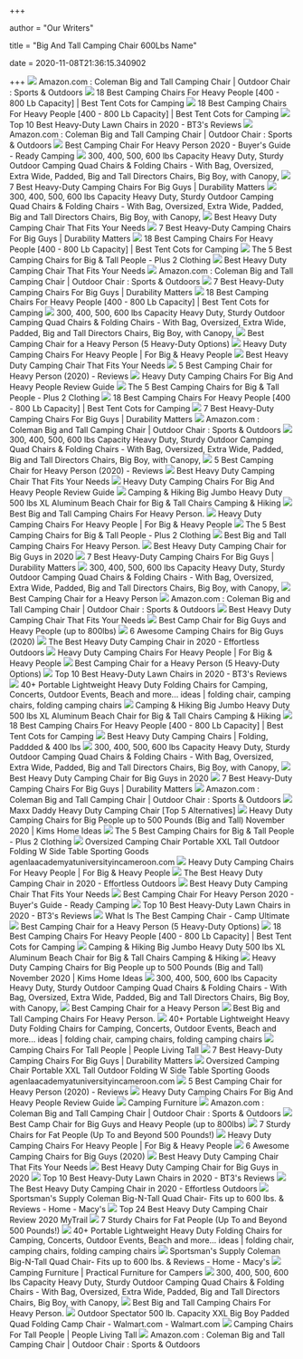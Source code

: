 +++
        
author = "Our Writers"
        
title = "Big And Tall Camping Chair 600Lbs Name"
        
date = 2020-11-08T21:36:15.340902
        
+++
[ ![](https://images-na.ssl-images-amazon.com/images/I/7154OYxTqML._AC_SL1500_.jpg)](https://images-na.ssl-images-amazon.com/images/I/7154OYxTqML._AC_SL1500_.jpg) Amazon.com : Coleman Big and Tall Camping Chair | Outdoor Chair : Sports &  Outdoors
[ ![](https://besttentcotsforcamping.com/wp-content/uploads/2020/10/Coastrail-Outdoor-Camping-Chair-with-Lumbar-Back-Support-front.jpg)](https://besttentcotsforcamping.com/wp-content/uploads/2020/10/Coastrail-Outdoor-Camping-Chair-with-Lumbar-Back-Support-front.jpg) 18 Best Camping Chairs For Heavy People [400 - 800 Lb Capacity] | Best Tent  Cots for Camping
[ ![](https://besttentcotsforcamping.com/wp-content/uploads/2020/05/Guide-Gear-Oversized-King-Camp-Chair-Review-front-view-e1589137710802.jpg)](https://besttentcotsforcamping.com/wp-content/uploads/2020/05/Guide-Gear-Oversized-King-Camp-Chair-Review-front-view-e1589137710802.jpg) 18 Best Camping Chairs For Heavy People [400 - 800 Lb Capacity] | Best Tent  Cots for Camping
[ ![](https://m.media-amazon.com/images/I/51T-yn-Pf-L.jpg)](https://m.media-amazon.com/images/I/51T-yn-Pf-L.jpg) Top 10 Best Heavy-Duty Lawn Chairs in 2020 - BT3's Reviews
[ ![](https://images-na.ssl-images-amazon.com/images/I/410Ln3GvsKL._AC_UL320_SR274,320_.jpg)](https://images-na.ssl-images-amazon.com/images/I/410Ln3GvsKL._AC_UL320_SR274,320_.jpg) Amazon.com : Coleman Big and Tall Camping Chair | Outdoor Chair : Sports &  Outdoors
[ ![](https://readycamping.com/wp-content/uploads/2020/08/best-camping-chair-for-heavy-person-810x424.jpg)](https://readycamping.com/wp-content/uploads/2020/08/best-camping-chair-for-heavy-person-810x424.jpg) Best Camping Chair For Heavy Person 2020 - Buyer's Guide - Ready Camping
[ ![](http://www.portablegeneratorsolutions.com/camping-comforts/Images/ALPS-Mountaineering-Portable-Heavy-Duty-Folding-Outdoor-Chair-800-lb-capacity.jpg)](http://www.portablegeneratorsolutions.com/camping-comforts/Images/ALPS-Mountaineering-Portable-Heavy-Duty-Folding-Outdoor-Chair-800-lb-capacity.jpg) 300, 400, 500, 600 lbs Capacity Heavy Duty, Sturdy Outdoor Camping Quad  Chairs & Folding Chairs - With Bag, Oversized, Extra Wide, Padded, Big and  Tall Directors Chairs, Big Boy, with Canopy,
[ ![](https://durabilitymatters.com/wp-content/uploads/2020/06/gear-guide-camping-chair-product-image.jpg)](https://durabilitymatters.com/wp-content/uploads/2020/06/gear-guide-camping-chair-product-image.jpg) 7 Best Heavy-Duty Camping Chairs For Big Guys | Durability Matters
[ ![](http://www.portablegeneratorsolutions.com/camping-comforts/Images/Oversize-Heavy-Duty-Folding-Camping-Chair-with-Canopy-t.jpg)](http://www.portablegeneratorsolutions.com/camping-comforts/Images/Oversize-Heavy-Duty-Folding-Camping-Chair-with-Canopy-t.jpg) 300, 400, 500, 600 lbs Capacity Heavy Duty, Sturdy Outdoor Camping Quad  Chairs & Folding Chairs - With Bag, Oversized, Extra Wide, Padded, Big and  Tall Directors Chairs, Big Boy, with Canopy,
[ ![](https://deepbluemountain.com/wp-content/uploads/2019/11/Oniva-Big-Bear-XXL-Camp-Chair.jpg)](https://deepbluemountain.com/wp-content/uploads/2019/11/Oniva-Big-Bear-XXL-Camp-Chair.jpg) Best Heavy Duty Camping Chair That Fits Your Needs
[ ![](https://durabilitymatters.com/wp-content/uploads/2020/06/ALPS-Mountaineering-King-Kong-Chair-product-image.jpg)](https://durabilitymatters.com/wp-content/uploads/2020/06/ALPS-Mountaineering-King-Kong-Chair-product-image.jpg) 7 Best Heavy-Duty Camping Chairs For Big Guys | Durability Matters
[ ![](https://besttentcotsforcamping.com/wp-content/uploads/2019/03/Guide-Gear-Oversized-Rocking-Camp-Chair.jpg)](https://besttentcotsforcamping.com/wp-content/uploads/2019/03/Guide-Gear-Oversized-Rocking-Camp-Chair.jpg) 18 Best Camping Chairs For Heavy People [400 - 800 Lb Capacity] | Best Tent  Cots for Camping
[ ![](https://plus2clothing.com/wp-content/uploads/2020/02/CC2.jpg)](https://plus2clothing.com/wp-content/uploads/2020/02/CC2.jpg) The 5 Best Camping Chairs for Big & Tall People - Plus 2 Clothing
[ ![](https://deepbluemountain.com/wp-content/uploads/2019/11/Guide-Gear-Oversized-Club-Camp-Chair.jpg)](https://deepbluemountain.com/wp-content/uploads/2019/11/Guide-Gear-Oversized-Club-Camp-Chair.jpg) Best Heavy Duty Camping Chair That Fits Your Needs
[ ![](https://images-na.ssl-images-amazon.com/images/I/71%2BGVPvTSxL._AC_SX679_.jpg)](https://images-na.ssl-images-amazon.com/images/I/71%2BGVPvTSxL._AC_SX679_.jpg) Amazon.com : Coleman Big and Tall Camping Chair | Outdoor Chair : Sports &  Outdoors
[ ![](https://durabilitymatters.com/wp-content/uploads/2020/06/mossy-oak-camping-chair-product-image.jpg)](https://durabilitymatters.com/wp-content/uploads/2020/06/mossy-oak-camping-chair-product-image.jpg) 7 Best Heavy-Duty Camping Chairs For Big Guys | Durability Matters
[ ![](https://besttentcotsforcamping.com/wp-content/uploads/2020/08/ALPHA-CAMP-Oversized-Camping-Folding-Chair-Review-e1596287713539.jpg)](https://besttentcotsforcamping.com/wp-content/uploads/2020/08/ALPHA-CAMP-Oversized-Camping-Folding-Chair-Review-e1596287713539.jpg) 18 Best Camping Chairs For Heavy People [400 - 800 Lb Capacity] | Best Tent  Cots for Camping
[ ![](http://www.portablegeneratorsolutions.com/camping-comforts/Images/STRONGBACK-Elite-Heavy-Duty-Folding-Camp-Chair-t.jpg)](http://www.portablegeneratorsolutions.com/camping-comforts/Images/STRONGBACK-Elite-Heavy-Duty-Folding-Camp-Chair-t.jpg) 300, 400, 500, 600 lbs Capacity Heavy Duty, Sturdy Outdoor Camping Quad  Chairs & Folding Chairs - With Bag, Oversized, Extra Wide, Padded, Big and  Tall Directors Chairs, Big Boy, with Canopy,
[ ![](https://weekendrvadventures.com/wp-content/uploads/2018/05/eureka-curvy-chair-side-table.jpg)](https://weekendrvadventures.com/wp-content/uploads/2018/05/eureka-curvy-chair-side-table.jpg) Best Camping Chair for a Heavy Person (5 Heavy-Duty Options)
[ ![](https://images-na.ssl-images-amazon.com/images/I/81VXmjkxP8L._AC_SL1500_.jpg)](https://images-na.ssl-images-amazon.com/images/I/81VXmjkxP8L._AC_SL1500_.jpg) Heavy Duty Camping Chairs For Heavy People | For Big & Heavy People
[ ![](https://deepbluemountain.com/wp-content/uploads/2019/11/Browning-Camping-Kodiak-Chair.jpg)](https://deepbluemountain.com/wp-content/uploads/2019/11/Browning-Camping-Kodiak-Chair.jpg) Best Heavy Duty Camping Chair That Fits Your Needs
[ ![](https://m.media-amazon.com/images/I/417avCT5UZL.jpg)](https://m.media-amazon.com/images/I/417avCT5UZL.jpg) 5 Best Camping Chair for Heavy Person (2020) - Reviews
[ ![](http://www.extralargeliving.com/wp-content/uploads/2019/10/415wdzO7-L-300x300.jpg)](http://www.extralargeliving.com/wp-content/uploads/2019/10/415wdzO7-L-300x300.jpg) Heavy Duty Camping Chairs For Big And Heavy People Review Guide
[ ![](https://plus2clothing.com/wp-content/uploads/2020/02/CC3.jpg)](https://plus2clothing.com/wp-content/uploads/2020/02/CC3.jpg) The 5 Best Camping Chairs for Big & Tall People - Plus 2 Clothing
[ ![](https://besttentcotsforcamping.com/wp-content/uploads/2020/05/Pacific-Pass-Camping-Chair-front-view.jpg)](https://besttentcotsforcamping.com/wp-content/uploads/2020/05/Pacific-Pass-Camping-Chair-front-view.jpg) 18 Best Camping Chairs For Heavy People [400 - 800 Lb Capacity] | Best Tent  Cots for Camping
[ ![](https://durabilitymatters.com/wp-content/uploads/2020/06/kijaro-camping-chair-product-image.jpg)](https://durabilitymatters.com/wp-content/uploads/2020/06/kijaro-camping-chair-product-image.jpg) 7 Best Heavy-Duty Camping Chairs For Big Guys | Durability Matters
[ ![](https://images-na.ssl-images-amazon.com/images/I/91cb45m7N%2BL._AC_UL320_SR316,320_.jpg)](https://images-na.ssl-images-amazon.com/images/I/91cb45m7N%2BL._AC_UL320_SR316,320_.jpg) Amazon.com : Coleman Big and Tall Camping Chair | Outdoor Chair : Sports &  Outdoors
[ ![](http://www.portablegeneratorsolutions.com/camping-comforts/Images/KingCamp-Lumbar-Support-Lightweight-Camping-Chair-t.jpg)](http://www.portablegeneratorsolutions.com/camping-comforts/Images/KingCamp-Lumbar-Support-Lightweight-Camping-Chair-t.jpg) 300, 400, 500, 600 lbs Capacity Heavy Duty, Sturdy Outdoor Camping Quad  Chairs & Folding Chairs - With Bag, Oversized, Extra Wide, Padded, Big and  Tall Directors Chairs, Big Boy, with Canopy,
[ ![](https://chairnova.com/wp-content/uploads/2020/09/Best-Camping-Chair-for-Heavy-Person-featured-Image-768x314-1.jpg)](https://chairnova.com/wp-content/uploads/2020/09/Best-Camping-Chair-for-Heavy-Person-featured-Image-768x314-1.jpg) 5 Best Camping Chair for Heavy Person (2020) - Reviews
[ ![](https://deepbluemountain.com/wp-content/uploads/2019/11/Ozark-Trail-500-lb-Capacity-XXL-Director-Chair.jpg)](https://deepbluemountain.com/wp-content/uploads/2019/11/Ozark-Trail-500-lb-Capacity-XXL-Director-Chair.jpg) Best Heavy Duty Camping Chair That Fits Your Needs
[ ![](http://www.extralargeliving.com/wp-content/uploads/2019/10/41dTtW3jw9L-300x300.jpg)](http://www.extralargeliving.com/wp-content/uploads/2019/10/41dTtW3jw9L-300x300.jpg) Heavy Duty Camping Chairs For Big And Heavy People Review Guide
[ ![](https://d3d71ba2asa5oz.cloudfront.net/12028040/images/wcp940_1.jpg)](https://d3d71ba2asa5oz.cloudfront.net/12028040/images/wcp940_1.jpg) Camping & Hiking Big Jumbo Heavy Duty 500 lbs XL Aluminum Beach Chair for  Big & Tall Chairs Camping & Hiking
[ ![](https://plussizezeal.com/wp-content/uploads/2020/03/Big-And-Tall-Camping-Chairs..jpg)](https://plussizezeal.com/wp-content/uploads/2020/03/Big-And-Tall-Camping-Chairs..jpg) Best Big and Tall Camping Chairs For Heavy Person.
[ ![](https://images-na.ssl-images-amazon.com/images/I/61IO%2BR3nAUL._AC_SL1183_.jpg)](https://images-na.ssl-images-amazon.com/images/I/61IO%2BR3nAUL._AC_SL1183_.jpg) Heavy Duty Camping Chairs For Heavy People | For Big & Heavy People
[ ![](https://plus2clothing.com/wp-content/uploads/2020/02/CC4.jpg)](https://plus2clothing.com/wp-content/uploads/2020/02/CC4.jpg) The 5 Best Camping Chairs for Big & Tall People - Plus 2 Clothing
[ ![](https://images-na.ssl-images-amazon.com/images/I/61NdmLYyWEL.jpg)](https://images-na.ssl-images-amazon.com/images/I/61NdmLYyWEL.jpg) Best Big and Tall Camping Chairs For Heavy Person.
[ ![](https://ws-na.amazon-adsystem.com/widgets/q?_encoding=UTF8&ASIN=B01M18RYXI&Format=_SL250_&ID=AsinImage&MarketPlace=US&ServiceVersion=20070822&WS=1&tag=chairshq-20)](https://ws-na.amazon-adsystem.com/widgets/q?_encoding=UTF8&ASIN=B01M18RYXI&Format=_SL250_&ID=AsinImage&MarketPlace=US&ServiceVersion=20070822&WS=1&tag=chairshq-20) Best Heavy Duty Camping Chair for Big Guys in 2020
[ ![](https://durabilitymatters.com/wp-content/uploads/2020/06/kingcamp-ergonomic-camping-chair-product-image.jpg)](https://durabilitymatters.com/wp-content/uploads/2020/06/kingcamp-ergonomic-camping-chair-product-image.jpg) 7 Best Heavy-Duty Camping Chairs For Big Guys | Durability Matters
[ ![](http://www.portablegeneratorsolutions.com/camping-comforts/Images/Oztent-King-Kokoda-Portable-Outdoor-Camp-Chair-t.jpg)](http://www.portablegeneratorsolutions.com/camping-comforts/Images/Oztent-King-Kokoda-Portable-Outdoor-Camp-Chair-t.jpg) 300, 400, 500, 600 lbs Capacity Heavy Duty, Sturdy Outdoor Camping Quad  Chairs & Folding Chairs - With Bag, Oversized, Extra Wide, Padded, Big and  Tall Directors Chairs, Big Boy, with Canopy,
[ ![](https://mywildearth.com/wp-content/uploads/2017/04/big-mans-camping-chair.jpg)](https://mywildearth.com/wp-content/uploads/2017/04/big-mans-camping-chair.jpg) Best Camping Chair for a Heavy Person
[ ![](https://images-na.ssl-images-amazon.com/images/I/71abubY16eL._AC_UL320_SR244,320_.jpg)](https://images-na.ssl-images-amazon.com/images/I/71abubY16eL._AC_UL320_SR244,320_.jpg) Amazon.com : Coleman Big and Tall Camping Chair | Outdoor Chair : Sports &  Outdoors
[ ![](https://deepbluemountain.com/wp-content/uploads/2019/11/Mossy-Oak-Heavy-Duty-Folding-Camping-Chair.jpg)](https://deepbluemountain.com/wp-content/uploads/2019/11/Mossy-Oak-Heavy-Duty-Folding-Camping-Chair.jpg) Best Heavy Duty Camping Chair That Fits Your Needs
[ ![](https://m.media-amazon.com/images/I/41txlpsFlxL.jpg)](https://m.media-amazon.com/images/I/41txlpsFlxL.jpg) Best Camp Chair for Big Guys and Heavy People (up to 800lbs)
[ ![](https://liveoncelivewild.com/wp-content/uploads/2016/07/two-guys-sitting-on-a-camping-chair.jpg)](https://liveoncelivewild.com/wp-content/uploads/2016/07/two-guys-sitting-on-a-camping-chair.jpg) 6 Awesome Camping Chairs for Big Guys (2020)
[ ![](https://ws-na.amazon-adsystem.com/widgets/q?_encoding=UTF8&ASIN=B004C0QGHK&Format=_SL250_&ID=AsinImage&MarketPlace=US&ServiceVersion=20070822&WS=1&tag=effortlesso0e-20&language=en_US)](https://ws-na.amazon-adsystem.com/widgets/q?_encoding=UTF8&ASIN=B004C0QGHK&Format=_SL250_&ID=AsinImage&MarketPlace=US&ServiceVersion=20070822&WS=1&tag=effortlesso0e-20&language=en_US) The Best Heavy Duty Camping Chair in 2020 - Effortless Outdoors
[ ![](https://ws-na.amazon-adsystem.com/widgets/q?_encoding=UTF8&ASIN=B076KNJ12D&Format=_SL250_&ID=AsinImage&MarketPlace=US&ServiceVersion=20070822&WS=1&tag=fobianhepe-20&language=en_US)](https://ws-na.amazon-adsystem.com/widgets/q?_encoding=UTF8&ASIN=B076KNJ12D&Format=_SL250_&ID=AsinImage&MarketPlace=US&ServiceVersion=20070822&WS=1&tag=fobianhepe-20&language=en_US) Heavy Duty Camping Chairs For Heavy People | For Big & Heavy People
[ ![](https://ws-na.amazon-adsystem.com/widgets/q?_encoding=UTF8&ASIN=B00HK01200&Format=_SL250_&ID=AsinImage&MarketPlace=US&ServiceVersion=20070822&WS=1&tag=week0f-20)](https://ws-na.amazon-adsystem.com/widgets/q?_encoding=UTF8&ASIN=B00HK01200&Format=_SL250_&ID=AsinImage&MarketPlace=US&ServiceVersion=20070822&WS=1&tag=week0f-20) Best Camping Chair for a Heavy Person (5 Heavy-Duty Options)
[ ![](https://bestop3.com/wp-content/uploads/2020/08/Coastrail-Outdoor-Oversized-Director-Chair-600lbs-28-Wide-XXL-Full-Back-Padded-Camp-Chair-with-Table-Storage-Heavy-Duty-for-Camping-Patio-Lawn-296x300.jpg)](https://bestop3.com/wp-content/uploads/2020/08/Coastrail-Outdoor-Oversized-Director-Chair-600lbs-28-Wide-XXL-Full-Back-Padded-Camp-Chair-with-Table-Storage-Heavy-Duty-for-Camping-Patio-Lawn-296x300.jpg) Top 10 Best Heavy-Duty Lawn Chairs in 2020 - BT3's Reviews
[ ![](https://i.pinimg.com/236x/c2/8b/ee/c28bee30b8b5f5cd576a31f0d56f53d5.jpg)](https://i.pinimg.com/236x/c2/8b/ee/c28bee30b8b5f5cd576a31f0d56f53d5.jpg) 40+ Portable Lightweight Heavy Duty Folding Chairs for Camping, Concerts,  Outdoor Events, Beach and more... ideas | folding chair, camping chairs, folding  camping chairs
[ ![](https://i5.walmartimages.com/asr/6395a155-22e5-4250-bea7-284b52c792b3_1.d848c5d6232d4e9c3d8379a061d80bee.jpeg)](https://i5.walmartimages.com/asr/6395a155-22e5-4250-bea7-284b52c792b3_1.d848c5d6232d4e9c3d8379a061d80bee.jpeg) Camping & Hiking Big Jumbo Heavy Duty 500 lbs XL Aluminum Beach Chair for  Big & Tall Chairs Camping & Hiking
[ ![](https://besttentcotsforcamping.com/wp-content/uploads/2020/05/LivingXL-1000-lb-Capacity-Heavy-Duty-Portable-Chair-front-view-e1589821265225.jpg)](https://besttentcotsforcamping.com/wp-content/uploads/2020/05/LivingXL-1000-lb-Capacity-Heavy-Duty-Portable-Chair-front-view-e1589821265225.jpg) 18 Best Camping Chairs For Heavy People [400 - 800 Lb Capacity] | Best Tent  Cots for Camping
[ ![](https://takemoretrips.com/wp-content/uploads/elementor/thumbs/heavy-duty-camping-chair-oljodlozjxpkcxvqw8oj4zpee4z39xyz2h52oxanwo.jpg)](https://takemoretrips.com/wp-content/uploads/elementor/thumbs/heavy-duty-camping-chair-oljodlozjxpkcxvqw8oj4zpee4z39xyz2h52oxanwo.jpg) Best Heavy Duty Camping Chairs | Folding, Paddded & 400 lbs
[ ![](http://www.portablegeneratorsolutions.com/camping-comforts/Images/Oversize-Heavy-Duty-Folding-Camping-Chair-with-Canopy-3-t.jpg)](http://www.portablegeneratorsolutions.com/camping-comforts/Images/Oversize-Heavy-Duty-Folding-Camping-Chair-with-Canopy-3-t.jpg) 300, 400, 500, 600 lbs Capacity Heavy Duty, Sturdy Outdoor Camping Quad  Chairs & Folding Chairs - With Bag, Oversized, Extra Wide, Padded, Big and  Tall Directors Chairs, Big Boy, with Canopy,
[ ![](https://ws-na.amazon-adsystem.com/widgets/q?_encoding=UTF8&ASIN=B077TFZ1YW&Format=_SL250_&ID=AsinImage&MarketPlace=US&ServiceVersion=20070822&WS=1&tag=chairshq-20)](https://ws-na.amazon-adsystem.com/widgets/q?_encoding=UTF8&ASIN=B077TFZ1YW&Format=_SL250_&ID=AsinImage&MarketPlace=US&ServiceVersion=20070822&WS=1&tag=chairshq-20) Best Heavy Duty Camping Chair for Big Guys in 2020
[ ![](https://durabilitymatters.com/wp-content/uploads/2019/12/two-heavy-duty-camping-chairs-1024x683.jpg)](https://durabilitymatters.com/wp-content/uploads/2019/12/two-heavy-duty-camping-chairs-1024x683.jpg) 7 Best Heavy-Duty Camping Chairs For Big Guys | Durability Matters
[ ![](https://m.media-amazon.com/images/S/aplus-media/vc/33a9c17c-e299-42f5-ad85-e34f844041b6._SR970,300_.jpg)](https://m.media-amazon.com/images/S/aplus-media/vc/33a9c17c-e299-42f5-ad85-e34f844041b6._SR970,300_.jpg) Amazon.com : Coleman Big and Tall Camping Chair | Outdoor Chair : Sports &  Outdoors
[ ![](https://www.snowballexpeditions.com/wp-content/uploads/2020/05/Coleman-Big-N-Tall-Quad-Camping-Chair.jpg)](https://www.snowballexpeditions.com/wp-content/uploads/2020/05/Coleman-Big-N-Tall-Quad-Camping-Chair.jpg) Maxx Daddy Heavy Duty Camping Chair [Top 5 Alternatives]
[ ![](https://kimsfivethings.com/wp-content/uploads/2017/10/Best-Heavy-Duty-Camping-Chairs-for-Big-People.jpg)](https://kimsfivethings.com/wp-content/uploads/2017/10/Best-Heavy-Duty-Camping-Chairs-for-Big-People.jpg) Heavy Duty Camping Chairs for Big People up to 500 Pounds (Big and Tall)  November 2020 | Kims Home Ideas
[ ![](https://plus2clothing.com/wp-content/uploads/2020/03/campingchairs2020.jpg)](https://plus2clothing.com/wp-content/uploads/2020/03/campingchairs2020.jpg) The 5 Best Camping Chairs for Big & Tall People - Plus 2 Clothing
[ ![](https://secure.img1-fg.wfcdn.com/im/25182716/compr-r85/8599/85998599/default_name.jpg)](https://secure.img1-fg.wfcdn.com/im/25182716/compr-r85/8599/85998599/default_name.jpg) Oversized Camping Chair Portable XXL Tall Outdoor Folding W Side Table  Sporting Goods agenlaacademyatuniversityincameroon.com
[ ![](https://images-na.ssl-images-amazon.com/images/I/91e1XC18d5L._SL1500_.jpg)](https://images-na.ssl-images-amazon.com/images/I/91e1XC18d5L._SL1500_.jpg) Heavy Duty Camping Chairs For Heavy People | For Big & Heavy People
[ ![](https://ws-na.amazon-adsystem.com/widgets/q?_encoding=UTF8&ASIN=B006H1ZL8M&Format=_SL250_&ID=AsinImage&MarketPlace=US&ServiceVersion=20070822&WS=1&tag=effortlesso0e-20&language=en_US)](https://ws-na.amazon-adsystem.com/widgets/q?_encoding=UTF8&ASIN=B006H1ZL8M&Format=_SL250_&ID=AsinImage&MarketPlace=US&ServiceVersion=20070822&WS=1&tag=effortlesso0e-20&language=en_US) The Best Heavy Duty Camping Chair in 2020 - Effortless Outdoors
[ ![](https://deepbluemountain.com/wp-content/uploads/2019/11/Timber-Ridge-Zero-Gravity-Locking-Lounge-Chair-Oversize-XL.jpg)](https://deepbluemountain.com/wp-content/uploads/2019/11/Timber-Ridge-Zero-Gravity-Locking-Lounge-Chair-Oversize-XL.jpg) Best Heavy Duty Camping Chair That Fits Your Needs
[ ![](https://readycamping.com/wp-content/uploads/2020/08/coleman-portable-camping-chair-for-heavy-person-300x300.jpg)](https://readycamping.com/wp-content/uploads/2020/08/coleman-portable-camping-chair-for-heavy-person-300x300.jpg) Best Camping Chair For Heavy Person 2020 - Buyer's Guide - Ready Camping
[ ![](https://m.media-amazon.com/images/I/41gSrFCP-SL.jpg)](https://m.media-amazon.com/images/I/41gSrFCP-SL.jpg) Top 10 Best Heavy-Duty Lawn Chairs in 2020 - BT3's Reviews
[ ![](https://i1.wp.com/images-na.ssl-images-amazon.com/images/I/71Ik1yxn4pL._SL1500_.jpg?w=640&ssl=1)](https://i1.wp.com/images-na.ssl-images-amazon.com/images/I/71Ik1yxn4pL._SL1500_.jpg?w=640&ssl=1) What Is The Best Camping Chair - Camp Ultimate
[ ![](https://ws-na.amazon-adsystem.com/widgets/q?_encoding=UTF8&ASIN=B073GR2Z17&Format=_SL250_&ID=AsinImage&MarketPlace=US&ServiceVersion=20070822&WS=1&tag=week0f-20)](https://ws-na.amazon-adsystem.com/widgets/q?_encoding=UTF8&ASIN=B073GR2Z17&Format=_SL250_&ID=AsinImage&MarketPlace=US&ServiceVersion=20070822&WS=1&tag=week0f-20) Best Camping Chair for a Heavy Person (5 Heavy-Duty Options)
[ ![](https://besttentcotsforcamping.com/wp-content/uploads/2020/05/Bushtec-Adventure-Oversized-Camping-Chair-Charlie-440-Review-front-view-e1588592848682.jpg)](https://besttentcotsforcamping.com/wp-content/uploads/2020/05/Bushtec-Adventure-Oversized-Camping-Chair-Charlie-440-Review-front-view-e1588592848682.jpg) 18 Best Camping Chairs For Heavy People [400 - 800 Lb Capacity] | Best Tent  Cots for Camping
[ ![](https://images-na.ssl-images-amazon.com/images/I/617Cpxn81RL._SX466_.jpg)](https://images-na.ssl-images-amazon.com/images/I/617Cpxn81RL._SX466_.jpg) Camping & Hiking Big Jumbo Heavy Duty 500 lbs XL Aluminum Beach Chair for  Big & Tall Chairs Camping & Hiking
[ ![](https://kimsfivethings.com/wp-content/uploads/2015/04/Best-Heavy-Duty-Camping-Chairs-for-Big-People-683x1024.jpg)](https://kimsfivethings.com/wp-content/uploads/2015/04/Best-Heavy-Duty-Camping-Chairs-for-Big-People-683x1024.jpg) Heavy Duty Camping Chairs for Big People up to 500 Pounds (Big and Tall)  November 2020 | Kims Home Ideas
[ ![](http://www.portablegeneratorsolutions.com/camping-comforts/Images/Outdoor-Living-Suntime-Camping-Folding-Mesh-Chair-Removeable-Footrest.jpg)](http://www.portablegeneratorsolutions.com/camping-comforts/Images/Outdoor-Living-Suntime-Camping-Folding-Mesh-Chair-Removeable-Footrest.jpg) 300, 400, 500, 600 lbs Capacity Heavy Duty, Sturdy Outdoor Camping Quad  Chairs & Folding Chairs - With Bag, Oversized, Extra Wide, Padded, Big and  Tall Directors Chairs, Big Boy, with Canopy,
[ ![](https://mywildearth.com/wp-content/uploads/2017/04/backrest-pouch.jpg)](https://mywildearth.com/wp-content/uploads/2017/04/backrest-pouch.jpg) Best Camping Chair for a Heavy Person
[ ![](https://images-na.ssl-images-amazon.com/images/I/41nEs3Ax-DL.jpg)](https://images-na.ssl-images-amazon.com/images/I/41nEs3Ax-DL.jpg) Best Big and Tall Camping Chairs For Heavy Person.
[ ![](https://i.pinimg.com/236x/59/59/68/595968c1d523d9d7550277323e87092c.jpg)](https://i.pinimg.com/236x/59/59/68/595968c1d523d9d7550277323e87092c.jpg) 40+ Portable Lightweight Heavy Duty Folding Chairs for Camping, Concerts,  Outdoor Events, Beach and more... ideas | folding chair, camping chairs, folding  camping chairs
[ ![](https://images-na.ssl-images-amazon.com/images/I/71VqtKSgVOL._SL1123_.jpg)](https://images-na.ssl-images-amazon.com/images/I/71VqtKSgVOL._SL1123_.jpg) Camping Chairs For Tall People | People Living Tall
[ ![](https://durabilitymatters.com/wp-content/uploads/2020/06/kingcamp-camping-chair-product-image.jpg)](https://durabilitymatters.com/wp-content/uploads/2020/06/kingcamp-camping-chair-product-image.jpg) 7 Best Heavy-Duty Camping Chairs For Big Guys | Durability Matters
[ ![](https://m.media-amazon.com/images/I/61N7BL+I+YL._SR500,500_.jpg)](https://m.media-amazon.com/images/I/61N7BL+I+YL._SR500,500_.jpg) Oversized Camping Chair Portable XXL Tall Outdoor Folding W Side Table  Sporting Goods agenlaacademyatuniversityincameroon.com
[ ![](https://m.media-amazon.com/images/I/512bpJT3lTL.jpg)](https://m.media-amazon.com/images/I/512bpJT3lTL.jpg) 5 Best Camping Chair for Heavy Person (2020) - Reviews
[ ![](http://www.extralargeliving.com/wp-content/uploads/2019/10/41CxP5Pk8AL-300x300.jpg)](http://www.extralargeliving.com/wp-content/uploads/2019/10/41CxP5Pk8AL-300x300.jpg) Heavy Duty Camping Chairs For Big And Heavy People Review Guide
[ ![](https://www.campingworldpro.com/images/products/13587.jpg?mh=260)](https://www.campingworldpro.com/images/products/13587.jpg?mh=260) Camping Furniture
[ ![](https://m.media-amazon.com/images/S/aplus-media/vc/86b5b54c-cd7d-4ece-8ea8-ea8393b60a6e._SR150,300_.jpg)](https://m.media-amazon.com/images/S/aplus-media/vc/86b5b54c-cd7d-4ece-8ea8-ea8393b60a6e._SR150,300_.jpg) Amazon.com : Coleman Big and Tall Camping Chair | Outdoor Chair : Sports &  Outdoors
[ ![](https://m.media-amazon.com/images/I/51by02lBtOL.jpg)](https://m.media-amazon.com/images/I/51by02lBtOL.jpg) Best Camp Chair for Big Guys and Heavy People (up to 800lbs)
[ ![](http://thefatlip.com/wp-content/uploads/2017/10/Screen-Shot-2017-10-29-at-7.06.31-AM-300x297.png)](http://thefatlip.com/wp-content/uploads/2017/10/Screen-Shot-2017-10-29-at-7.06.31-AM-300x297.png) 7 Sturdy Chairs for Fat People (Up To and Beyond 500 Pounds!)
[ ![](https://ws-na.amazon-adsystem.com/widgets/q?_encoding=UTF8&ASIN=B07H9MRTNB&Format=_SL250_&ID=AsinImage&MarketPlace=US&ServiceVersion=20070822&WS=1&tag=fobianhepe-20&language=en_US)](https://ws-na.amazon-adsystem.com/widgets/q?_encoding=UTF8&ASIN=B07H9MRTNB&Format=_SL250_&ID=AsinImage&MarketPlace=US&ServiceVersion=20070822&WS=1&tag=fobianhepe-20&language=en_US) Heavy Duty Camping Chairs For Heavy People | For Big & Heavy People
[ ![](https://m.media-amazon.com/images/I/41hxris2xqL.jpg)](https://m.media-amazon.com/images/I/41hxris2xqL.jpg) 6 Awesome Camping Chairs for Big Guys (2020)
[ ![](https://deepbluemountain.com/wp-content/uploads/2019/11/Earth-Executive-VIP-Tall-Directors-Chair-Side-Table-and-Carry-Bag.jpg)](https://deepbluemountain.com/wp-content/uploads/2019/11/Earth-Executive-VIP-Tall-Directors-Chair-Side-Table-and-Carry-Bag.jpg) Best Heavy Duty Camping Chair That Fits Your Needs
[ ![](https://ws-na.amazon-adsystem.com/widgets/q?_encoding=UTF8&ASIN=B07BHQNG92&Format=_SL250_&ID=AsinImage&MarketPlace=US&ServiceVersion=20070822&WS=1&tag=chairshq-20)](https://ws-na.amazon-adsystem.com/widgets/q?_encoding=UTF8&ASIN=B07BHQNG92&Format=_SL250_&ID=AsinImage&MarketPlace=US&ServiceVersion=20070822&WS=1&tag=chairshq-20) Best Heavy Duty Camping Chair for Big Guys in 2020
[ ![](https://m.media-amazon.com/images/I/41vEoJaLC4L.jpg)](https://m.media-amazon.com/images/I/41vEoJaLC4L.jpg) Top 10 Best Heavy-Duty Lawn Chairs in 2020 - BT3's Reviews
[ ![](https://effortlessoutdoors.com/wp-content/uploads/2020/03/best-heavy-duty-camping-chair-810x399.jpg)](https://effortlessoutdoors.com/wp-content/uploads/2020/03/best-heavy-duty-camping-chair-810x399.jpg) The Best Heavy Duty Camping Chair in 2020 - Effortless Outdoors
[ ![](https://slimages.macysassets.com/is/image/MCY/products/8/optimized/15526468_fpx.tif?bgc=255,255,255&wid=224&qlt=90,0&layer=comp&op_sharpen=0&resMode=bicub&op_usm=0.7,1.0,0.5,0&fmt=jpeg)](https://slimages.macysassets.com/is/image/MCY/products/8/optimized/15526468_fpx.tif?bgc=255,255,255&wid=224&qlt=90,0&layer=comp&op_sharpen=0&resMode=bicub&op_usm=0.7,1.0,0.5,0&fmt=jpeg) Sportsman's Supply Coleman Big-N-Tall Quad Chair- Fits up to 600 lbs. &  Reviews - Home - Macy's
[ ![](https://mytrailco.com/wp-content/uploads/2020/05/best-heavy-duty-camping-chair.jpg)](https://mytrailco.com/wp-content/uploads/2020/05/best-heavy-duty-camping-chair.jpg) Top 24 Best Heavy Duty Camping Chair Review 2020 MyTrail
[ ![](http://thefatlip.com/wp-content/uploads/2017/10/Chairs.png)](http://thefatlip.com/wp-content/uploads/2017/10/Chairs.png) 7 Sturdy Chairs for Fat People (Up To and Beyond 500 Pounds!)
[ ![](https://i.pinimg.com/236x/7b/bb/eb/7bbbeb7979f167b329b81063b46ac082.jpg)](https://i.pinimg.com/236x/7b/bb/eb/7bbbeb7979f167b329b81063b46ac082.jpg) 40+ Portable Lightweight Heavy Duty Folding Chairs for Camping, Concerts,  Outdoor Events, Beach and more... ideas | folding chair, camping chairs, folding  camping chairs
[ ![](https://slimages.macysassets.com/is/image/MCY/products/9/optimized/15526459_fpx.tif?bgc=255,255,255&wid=224&qlt=90,0&layer=comp&op_sharpen=0&resMode=bicub&op_usm=0.7,1.0,0.5,0&fmt=jpeg)](https://slimages.macysassets.com/is/image/MCY/products/9/optimized/15526459_fpx.tif?bgc=255,255,255&wid=224&qlt=90,0&layer=comp&op_sharpen=0&resMode=bicub&op_usm=0.7,1.0,0.5,0&fmt=jpeg) Sportsman's Supply Coleman Big-N-Tall Quad Chair- Fits up to 600 lbs. &  Reviews - Home - Macy's
[ ![](https://www.campingprotoday.com/images/products/13524.jpg?mh=260)](https://www.campingprotoday.com/images/products/13524.jpg?mh=260) Camping Furniture | Practical Furniture for Campers
[ ![](http://www.portablegeneratorsolutions.com/camping-comforts/Images/KingCamp-Heavy-Duty-Camping-Compact-Folding-Mesh-Chair-t.jpg)](http://www.portablegeneratorsolutions.com/camping-comforts/Images/KingCamp-Heavy-Duty-Camping-Compact-Folding-Mesh-Chair-t.jpg) 300, 400, 500, 600 lbs Capacity Heavy Duty, Sturdy Outdoor Camping Quad  Chairs & Folding Chairs - With Bag, Oversized, Extra Wide, Padded, Big and  Tall Directors Chairs, Big Boy, with Canopy,
[ ![](https://m.media-amazon.com/images/I/41apjE7fkOL.jpg)](https://m.media-amazon.com/images/I/41apjE7fkOL.jpg) Best Big and Tall Camping Chairs For Heavy Person.
[ ![](https://i5.walmartimages.com/asr/d408f2cc-331f-43b8-8309-7166a3876941_2.d6af8c76e49f5140193ee269ccc591e6.jpeg?odnWidth=612&odnHeight=612&odnBg=ffffff)](https://i5.walmartimages.com/asr/d408f2cc-331f-43b8-8309-7166a3876941_2.d6af8c76e49f5140193ee269ccc591e6.jpeg?odnWidth=612&odnHeight=612&odnBg=ffffff) Outdoor Spectator 500 lb. Capacity XXL Big Boy Padded Quad Folding Camp  Chair - Walmart.com - Walmart.com
[ ![](https://images-na.ssl-images-amazon.com/images/I/61GtQ%2B6g72L._AC_SL1155_.jpg)](https://images-na.ssl-images-amazon.com/images/I/61GtQ%2B6g72L._AC_SL1155_.jpg) Camping Chairs For Tall People | People Living Tall
[ ![](https://m.media-amazon.com/images/I/91uWd5ZqhsL.jpg_SR247,139__BG0,0,0_.jpg)](https://m.media-amazon.com/images/I/91uWd5ZqhsL.jpg_SR247,139__BG0,0,0_.jpg) Amazon.com : Coleman Big and Tall Camping Chair | Outdoor Chair : Sports &  Outdoors
